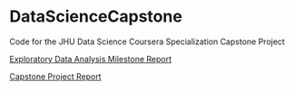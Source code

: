 DataScienceCapstone
===================

Code for the JHU Data Science Coursera Specialization Capstone Project

[Exploratory Data Analysis Milestone Report](http://rpubs.com/mspcvsp/capstoneProjectEDA)

[Capstone Project Report](http://rpubs.com/mspcvsp/capstoneProjectReport)
